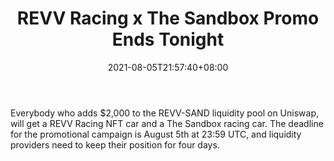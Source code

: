 ﻿---
title: "REVV Racing x The Sandbox Promo Ends Tonight"
date: 2021-08-05T21:57:40+08:00
lastmod: 2021-08-05T16:45:40+08:00
draft: false
authors: ["Erin"]
description: "Everybody who adds $2,000 to the REVV-SAND liquidity pool on Uniswap, will get a REVV Racing NFT car and a The Sandbox racing car. The deadline for the promotional campaign is August 5th at 23:59 UTC, and liquidity providers need to keep their position for four days."
featuredImage: "revv-racing-x-the-sandbox-promo-ends-tonight.png"
tags: ["Virtual World","Play to Earn"]
categories: ["news"]
news: ["Virtual World"]
weight: 
lightgallery: true
pinned: false
recommend: false
recommend1: false
---

Everybody who adds $2,000 to the REVV-SAND liquidity pool on Uniswap, will get a REVV Racing NFT car and a The Sandbox racing car. The deadline for the promotional campaign is August 5th at 23:59 UTC, and liquidity providers need to keep their position for four days.

<!--more-->

